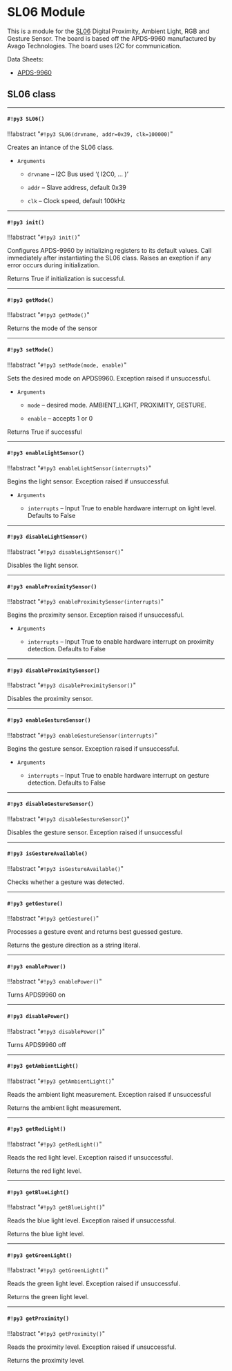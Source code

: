 # SL06 Module

This is a module for the [SL06](https://wiki.xinabox.cc/SL06_-_Gesture/) Digital Proximity, Ambient Light, RGB and Gesture Sensor.
The board is based off the APDS-9960 manufactured by Avago Technologies.
The board uses I2C for communication.

Data Sheets:


* [APDS-9960](https://docs.broadcom.com/docs/AV02-4191EN)

## SL06 class


---
#### `#!py3 SL06()`

!!!abstract "`#!py3 SL06(drvname, addr=0x39, clk=100000)`"

Creates an intance of the SL06 class.


* ```Arguments```

    
    * ```drvname``` – I2C Bus used ‘( I2C0, … )’


    * ```addr``` – Slave address, default 0x39


    * ```clk``` – Clock speed, default 100kHz



---
#### `#!py3 init()`

!!!abstract "`#!py3 init()`"

Configures APDS-9960 by initializing registers to its default values.
Call immediately after instantiating the SL06 class.
Raises an exeption if any error occurs during initialization.

Returns True if initialization is successful.


---
#### `#!py3 getMode()`

!!!abstract "`#!py3 getMode()`"

Returns the mode of the sensor


---
#### `#!py3 setMode()`

!!!abstract "`#!py3 setMode(mode, enable)`"

Sets the desired mode on APDS9960.
Exception raised if unsuccessful.


* ```Arguments```

    
    * ```mode``` – desired mode. AMBIENT_LIGHT, PROXIMITY, GESTURE.


    * ```enable``` – accepts 1 or 0


Returns True if successful


---
#### `#!py3 enableLightSensor()`

!!!abstract "`#!py3 enableLightSensor(interrupts)`"

Begins the light sensor.
Exception raised if unsuccessful.


* ```Arguments```

    
    * ```interrupts``` – Input True to enable hardware interrupt on light level. Defaults to False



---
#### `#!py3 disableLightSensor()`

!!!abstract "`#!py3 disableLightSensor()`"

Disables the light sensor.


---
#### `#!py3 enableProximitySensor()`

!!!abstract "`#!py3 enableProximitySensor(interrupts)`"

Begins the proximity sensor.
Exception raised if unsuccessful.


* ```Arguments```

    
    * ```interrupts``` – Input True to enable hardware interrupt on proximity detection. Defaults to False



---
#### `#!py3 disableProximitySensor()`

!!!abstract "`#!py3 disableProximitySensor()`"

Disables the proximity sensor.


---
#### `#!py3 enableGestureSensor()`

!!!abstract "`#!py3 enableGestureSensor(interrupts)`"

Begins the gesture sensor.
Exception raised if unsuccessful.


* ```Arguments```

    
    * ```interrupts``` – Input True to enable hardware interrupt on gesture detection. Defaults to False



---
#### `#!py3 disableGestureSensor()`

!!!abstract "`#!py3 disableGestureSensor()`"

Disables the gesture sensor.
Exception raised if unsuccessful


---
#### `#!py3 isGestureAvailable()`

!!!abstract "`#!py3 isGestureAvailable()`"

Checks whether a gesture was detected.


---
#### `#!py3 getGesture()`

!!!abstract "`#!py3 getGesture()`"

Processes a gesture event and returns best guessed gesture.

Returns the gesture direction as a string literal.


---
#### `#!py3 enablePower()`

!!!abstract "`#!py3 enablePower()`"

Turns APDS9960 on


---
#### `#!py3 disablePower()`

!!!abstract "`#!py3 disablePower()`"

Turns APDS9960 off


---
#### `#!py3 getAmbientLight()`

!!!abstract "`#!py3 getAmbientLight()`"

Reads the ambient light measurement.
Exception raised if unsuccessful

Returns the ambient light measurement.


---
#### `#!py3 getRedLight()`

!!!abstract "`#!py3 getRedLight()`"

Reads the red light level.
Exception raised if unsuccessful.

Returns the red light level.


---
#### `#!py3 getBlueLight()`

!!!abstract "`#!py3 getBlueLight()`"

Reads the blue light level.
Exception raised if unsuccessful.

Returns the blue light level.


---
#### `#!py3 getGreenLight()`

!!!abstract "`#!py3 getGreenLight()`"

Reads the green light level.
Exception raised if unsuccessful.

Returns the green light level.


---
#### `#!py3 getProximity()`

!!!abstract "`#!py3 getProximity()`"

Reads the proximity level.
Exception raised if unsuccessful.

Returns the proximity level.
